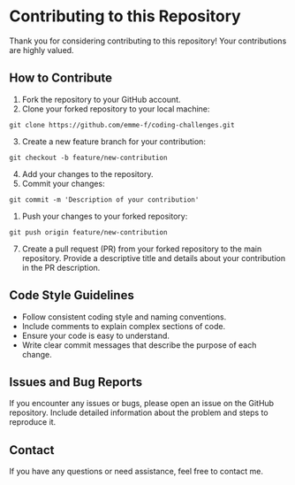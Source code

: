 # Contributing to this Repository

Thank you for considering contributing to this repository! Your contributions are highly valued.

## How to Contribute

1. Fork the repository to your GitHub account.
2. Clone your forked repository to your local machine:

```git clone https://github.com/emme-f/coding-challenges.git```

3. Create a new feature branch for your contribution:

```git checkout -b feature/new-contribution```

4. Add your changes to the repository.
5. Commit your changes:

```git commit -m 'Description of your contribution'```

1. Push your changes to your forked repository:

```git push origin feature/new-contribution```

7. Create a pull request (PR) from your forked repository to the main repository. Provide a descriptive title and details about your contribution in the PR description.

## Code Style Guidelines

- Follow consistent coding style and naming conventions.
- Include comments to explain complex sections of code.
- Ensure your code is easy to understand.
- Write clear commit messages that describe the purpose of each change.

## Issues and Bug Reports

If you encounter any issues or bugs, please open an issue on the GitHub repository. Include detailed information about the problem and steps to reproduce it.

## Contact

If you have any questions or need assistance, feel free to contact me.
